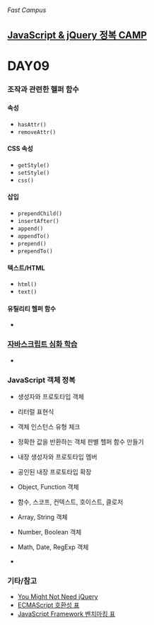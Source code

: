 ###### Fast Campus

## [JavaScript & jQuery 정복 CAMP](http://www.fastcampus.co.kr/dev_camp_jst/)

# DAY09

### 조작과 관련한 헬퍼 함수

#### 속성
- `hasAttr()`
- `removeAttr()`

#### CSS 속성
- `getStyle()`
- `setStyle()`
- `css()`

#### 삽입
- `prependChild()`
- `insertAfter()`
- `append()`
- `appendTo()`
- `prepend()`
- `prependTo()`

#### 텍스트/HTML
- `html()`
- `text()`

#### 유틸리티 헬퍼 함수

-

### [자바스크립트 심화 학습](../Reference/js-00-reference.md)

-

### JavaScript 객체 정복

- 생성자와 프로토타입 객체
- 리터럴 표현식
- 객체 인스턴스 유형 체크
- 정확한 값을 반환하는 객체 판별 헬퍼 함수 만들기
- 내장 생성자와 프로토타입 멤버
- 공인된 내장 프로토타입 확장
- Object, Function 객체
- 함수, 스코프, 컨텍스트, 호이스트, 클로저
- Array, String 객체
- Number, Boolean 객체
- Math, Date, RegExp 객체

-

### 기타/참고

- [You Might Not Need jQuery](http://youmightnotneedjquery.com/)
- [ECMAScript 호환성 표](http://kangax.github.io/compat-table/es6/)
- [JavaScript Framework 벤치마킹 표](http://www.stefankrause.net/js-frameworks-benchmark2/webdriver-java/table.html?utm_source=javascriptweekly&utm_medium=email)